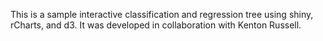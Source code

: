 This is a sample interactive classification and regression tree using shiny,
rCharts, and d3. It was developed in collaboration with Kenton Russell. 
